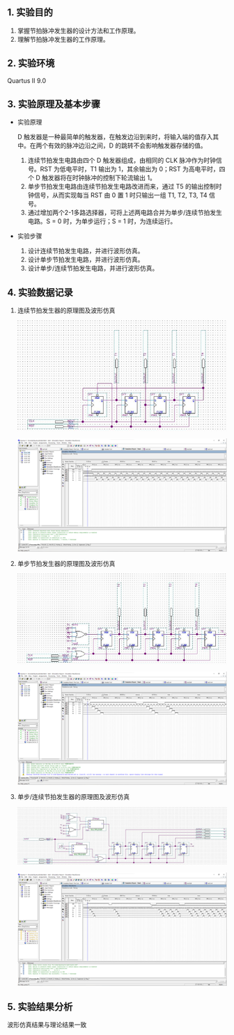 ## 1. 实验目的

1. 掌握节拍脉冲发生器的设计方法和工作原理。
2. 理解节拍脉冲发生器的工作原理。

## 2. 实验环境

Quartus II 9.0

## 3. 实验原理及基本步骤

- 实验原理

  D 触发器是一种最简单的触发器，在触发边沿到来时，将输入端的值存入其中。在两个有效的脉冲边沿之间，D 的跳转不会影响触发器存储的值。

  1. 连续节拍发生电路由四个 D 触发器组成，由相同的 CLK 脉冲作为时钟信号。RST 为低电平时，T1 输出为 1，其余输出为 0；RST 为高电平时，四个 D 触发器将在时钟脉冲的控制下轮流输出 1。
  2. 单步节拍发生电路由连续节拍发生电路改进而来，通过 T5 的输出控制时钟信号，从而实现每当 RST 由 0 置 1 时只输出一组 T1, T2, T3, T4 信号。
  3. 通过增加两个2-1多路选择器，可将上述两电路合并为单步/连续节拍发生电路。S = 0 时，为单步运行；S = 1 时，为连续运行。

- 实验步骤

  1. 设计连续节拍发生电路，并进行波形仿真。
  2. 设计单步节拍发生电路，并进行波形仿真。
  3. 设计单步/连续节拍发生电路，并进行波形仿真。

## 4. 实验数据记录

1. 连续节拍发生器的原理图及波形仿真

   ![test1](报告.assets/test1.jpg)

   ![image-20220525212414042](报告.assets/image-20220525212414042.png)

2. 单步节拍发生器的原理图及波形仿真

   ![test2](报告.assets/test2.jpg)

   ![image-20220525212244394](报告.assets/image-20220525212244394.png)

3. 单步/连续节拍发生器的原理图及波形仿真

   ![test3](报告.assets/test3.jpg)

   ![image-20220525212124384](报告.assets/image-20220525212124384.png)

## 5. 实验结果分析

波形仿真结果与理论结果一致